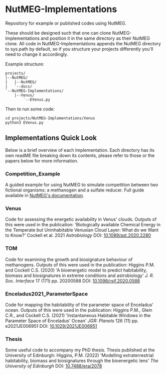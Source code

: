 # NutMEG-Implementations
Repository for example or published codes using NutMEG.

These should be designed such that one can clone NutMEG-Implementations and position it in the same directory as their NutMEG clone. All code in NutMEG-Implementations appends the NutMEG directory to sys.path by default, so if you structure your projects differently you'll need to change it accordingly.

Example structure:

    projects/
    |--NutMEG/
    |   |--NutMEG/
    |   `--docs/
    `--NutMEG-Implementations/
        |--Venus/
            `--EVenus.py

Then to run some code:

    cd projects/NutMEG-Implementations/Venus
    python3 EVenus.py

## Implementations Quick Look

Below is a brief overview of each Implementation. Each directory has its own readME file breaking down its contents, please refer to those or the papers below for more information.

### Competition_Example
A guided example for using NutMEG to simulate competition between two fictional organisms: a methanogen and a sulfate reducer. Full guide available in [NutMEG's documentation](https://nutmeg-astrobiology.readthedocs.io).

### Venus
 Code for assessing the energetic availability in Venus' clouds.  Outputs of this were used in the publication: 'Biologically available Chemical Energy in the Temperate but Uninhabitable Venusian Cloud Layer: What do we Want to Know?' Cockell et al. 2021 *Astrobiology* DOI: [10.1089/ast.2020.2280](https://doi.org/10.1089/ast.2020.2280)

### TOM
Code for examining the growth and biosignature behaviour of methanogens.  Outputs of this were used in the publication: Higgins P.M. and Cockell C.S. (2020) 'A bioenergetic model to predict habitability, biomass and biosignatures in extreme conditions and astrobiology' *J. R. Soc. Interface* 17 (171) pp. 20200588 DOI: [10.1098/rsif.2020.0588](https://doi.org/10.1098/rsif.2020.0588)


### Enceladus2021_ParameterSpace
Code for mapping the habitability of the parameter space of Enceladus' ocean. Outputs of this were used in the publication: Higgins P.M.,  Glein C.R., and Cockell C.S. (2021) 'Instantaneous Habitable Windows in the Parameter Space of Enceladus' Ocean' *JGR: Planets* 126 (11) pp. e2021JE006951 DOI: [10.1029/2021JE006951](https://doi.org/10.1029/2021JE006951)

### Thesis
Some useful code to accompany my PhD thesis. Thesis published at the University of Edinburgh: Higgins, P.M. (2022) 'Modelling extraterrestrial habitability, biomass and biosignatures through the bioenergetic lens' *The University of Edinburgh* DOI: [10.7488/era/2078](https://doi.org/10.7488/era/2078 )
